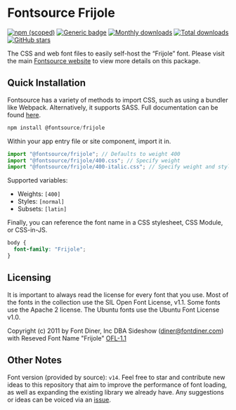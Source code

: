 # Fontsource Frijole

[![npm (scoped)](https://img.shields.io/npm/v/@fontsource/frijole?color=brightgreen)](https://www.npmjs.com/package/@fontsource/frijole) [![Generic badge](https://img.shields.io/badge/fontsource-passing-brightgreen)](https://github.com/fontsource/fontsource) [![Monthly downloads](https://badgen.net/npm/dm/@fontsource/frijole)](https://github.com/fontsource/fontsource) [![Total downloads](https://badgen.net/npm/dt/@fontsource/frijole)](https://github.com/fontsource/fontsource) [![GitHub stars](https://img.shields.io/github/stars/fontsource/fontsource.svg?style=social&label=Star)](https://github.com/fontsource/fontsource/stargazers)

The CSS and web font files to easily self-host the “Frijole” font. Please visit the main [Fontsource website](https://fontsource.org/fonts/frijole) to view more details on this package.

## Quick Installation

Fontsource has a variety of methods to import CSS, such as using a bundler like Webpack. Alternatively, it supports SASS. Full documentation can be found [here](https://fontsource.org/docs/getting-started/introduction).

```javascript
npm install @fontsource/frijole
```

Within your app entry file or site component, import it in.

```javascript
import "@fontsource/frijole"; // Defaults to weight 400
import "@fontsource/frijole/400.css"; // Specify weight
import "@fontsource/frijole/400-italic.css"; // Specify weight and style

```

Supported variables:
- Weights: `[400]`
- Styles: `[normal]`
- Subsets: `[latin]`

Finally, you can reference the font name in a CSS stylesheet, CSS Module, or CSS-in-JS.

```css
body {
  font-family: "Frijole";
}
```

## Licensing
It is important to always read the license for every font that you use.
Most of the fonts in the collection use the SIL Open Font License, v1.1. Some fonts use the Apache 2 license. The Ubuntu fonts use the Ubuntu Font License v1.0.

Copyright (c) 2011 by Font Diner, Inc DBA Sideshow (diner@fontdiner.com) with Reseved Font Name "Frijole"
[OFL-1.1](http://scripts.sil.org/OFL)

## Other Notes
Font version (provided by source): `v14`.
Feel free to star and contribute new ideas to this repository that aim to improve the performance of font loading, as well as expanding the existing library we already have. Any suggestions or ideas can be voiced via an [issue](https://github.com/fontsource/fontsource/issues).